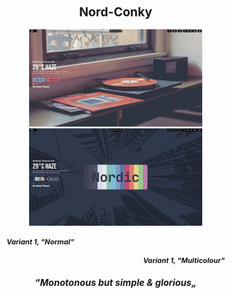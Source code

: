 <h1 align=center>Nord-Conky</h1>
<h3 align=center>
<img width=400 src="https://github.com/all-junks/Nord-Conky/blob/main/Screenshot%20From%202025-02-19%2014-54-07.png"/>
<img width=400 src="https://github.com/all-junks/Nord-Conky/blob/main/Screenshot%20From%202025-02-19%2014-53-41.png"/>
</h3>
<h3 align=left><em>Variant 1, "Normal"</em></h3>
<h3 align=right><em>Variant 1, "Multicolour"</em></h3>
<h2 align=center><em>“Monotonous but simple & glorious„</em></h3>
